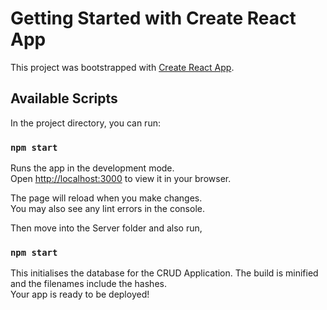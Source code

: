 # Getting Started with Create React App

This project was bootstrapped with [Create React App](https://github.com/facebook/create-react-app).

## Available Scripts

In the project directory, you can run:

### `npm start`

Runs the app in the development mode.\
Open [http://localhost:3000](http://localhost:3000) to view it in your browser.

The page will reload when you make changes.\
You may also see any lint errors in the console.

Then move into the Server folder and also run,

### `npm start`

This initialises the database for the  CRUD Application.
The build is minified and the filenames include the hashes.\
Your app is ready to be deployed!

